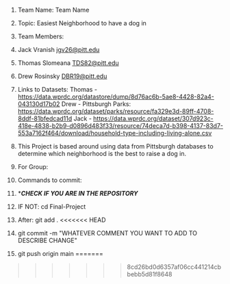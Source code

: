 1. Team Name: Team Name
2. Topic: Easiest Neighborhood to have a dog in
3. Team Members:
4. Jack Vranish jgv26@pitt.edu
5. Thomas Slomeana TDS82@pitt.edu
6. Drew Rosinsky DBR19@pitt.edu
7. Links to Datasets:
Thomas - https://data.wprdc.org/datastore/dump/8d76ac6b-5ae8-4428-82a4-043130d17b02
Drew - Pittsburgh Parks: https://data.wprdc.org/dataset/parks/resource/fa329e3d-89ff-4708-8ddf-81bfedcad11d
Jack - https://data.wprdc.org/dataset/307d923c-418e-4838-b2b9-d0896d483f33/resource/74deca7d-b398-4137-83d7-553a7162f464/download/household-type-including-living-alone.csv
9. This Project is based around using data from Pittsburgh databases to determine which neighborhood is the best to raise a dog in.

10. For Group:
11. Commands to commit:
12. ****CHECK IF YOU ARE IN THE REPOSITORY***
13. IF NOT: cd Final-Project
14. After: git add .
<<<<<<< HEAD
15. git commit -m "WHATEVER COMMENT YOU WANT TO ADD TO DESCRIBE CHANGE"
16. git push origin main
=======
>>>>>>> 8cd26bd0d6357af06cc441214cbbebb5d81f8648
